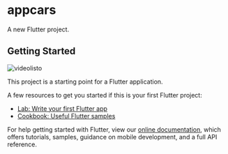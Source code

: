 # appcars

A new Flutter project.

## Getting Started

![videolisto](https://user-images.githubusercontent.com/31463345/150285956-31d562a3-2b0b-4157-b58d-ddc5c77419a6.gif)


This project is a starting point for a Flutter application.

A few resources to get you started if this is your first Flutter project:

- [Lab: Write your first Flutter app](https://flutter.dev/docs/get-started/codelab)
- [Cookbook: Useful Flutter samples](https://flutter.dev/docs/cookbook)

For help getting started with Flutter, view our
[online documentation](https://flutter.dev/docs), which offers tutorials,
samples, guidance on mobile development, and a full API reference.
